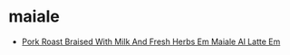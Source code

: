 # maiale

 * [Pork Roast Braised With Milk And Fresh Herbs Em Maiale Al Latte Em](../index/p/pork-roast-braised-with-milk-and-fresh-herbs-em-maiale-al-latte-em-242034.json)
